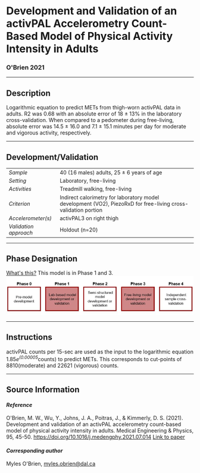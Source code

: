 # Development and Validation of an activPAL Accelerometry Count-Based Model of Physical Activity Intensity in Adults
### O'Brien 2021
---

## Description
Logarithmic equation to predict METs from thigh-worn activPAL data in adults. R2 was 0.68 with an absolute error of 18 ± 13% in the laboratory cross-validation. When compared to a pedometer during free-living, absolute error was 14.5 ± 16.0 and 7.1 ± 15.1 minutes per day for moderate and vigorous activity, respectively.



---

## Development/Validation

|  |  |
| ------------- | ------------- |
| *Sample*  |40 (16 males) adults, 25 ± 6 years of age |
| *Setting*  |Laboratory, free-living |
| *Activities*  |Treadmill walking, free-living   |
| *Criterion* |Indirect calorimetry for laboratory model development (VO2), PiezoRxD for free-living cross-validation portion   |
| *Accelerometer(s)* |activPAL3 on right thigh   |
| *Validation approach* |Holdout (n=20)   |



---
## Phase Designation
[What's this?](https://github.com/clevengerkimberly/AccelerometerRepository/blob/a76916ebe2a6002b20cdc6ef39c889d62ce9d6ae/phase%20_images/phase.md)
This model is in Phase 1 and 3.
![image](https://github.com/clevengerkimberly/AccelerometerRepository/blob/main/phase%20_images/Phase1and3.JPG)

---
## Instructions
activPAL counts per 15-sec are used as the input to the logarithmic equation 1.85*e<sup>(0.00005*counts)</sup> to predict METs. This corresponds to cut-points of 8810(moderate) and 22621 (vigorous) counts.


---
## Source Information
#### *Reference*
O'Brien, M. W., Wu, Y., Johns, J. A., Poitras, J., & Kimmerly, D. S. (2021). Development and validation of an activPAL accelerometry count-based model of physical activity intensity in adults. Medical Engineering & Physics, 95, 45-50. https://doi.org/10.1016/j.medengphy.2021.07.014 [Link to paper](https://github.com/clevengerkimberly/AccelerometerRepository/blob/main/OBrien2021/obrien.pdf)


#### *Corresponding author*
Myles O'Brien, myles.obrien@dal.ca 

